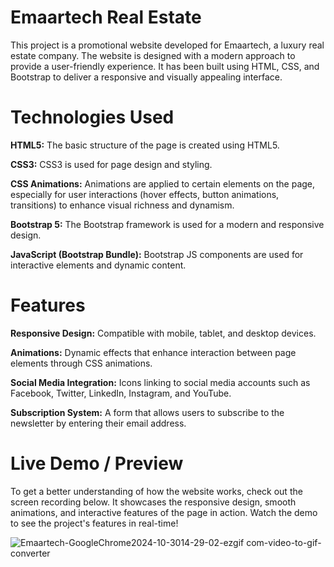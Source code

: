 # Emaartech Real Estate

This project is a promotional website developed for Emaartech, a luxury real estate company. The website is designed with a modern approach to provide a user-friendly experience. It has been built using HTML, CSS, and Bootstrap to deliver a responsive and visually appealing interface.

# Technologies Used

**HTML5:** The basic structure of the page is created using HTML5.

**CSS3:** CSS3 is used for page design and styling.

**CSS Animations:** Animations are applied to certain elements on the page, especially for user interactions (hover effects, button animations, transitions) to enhance visual richness and dynamism.

**Bootstrap 5:** The Bootstrap framework is used for a modern and responsive design.

**JavaScript (Bootstrap Bundle):** Bootstrap JS components are used for interactive elements and dynamic content.

# Features

**Responsive Design:** Compatible with mobile, tablet, and desktop devices.

**Animations:** Dynamic effects that enhance interaction between page elements through CSS animations.

**Social Media Integration:** Icons linking to social media accounts such as Facebook, Twitter, LinkedIn, Instagram, and YouTube.

**Subscription System:** A form that allows users to subscribe to the newsletter by entering their email address.

# Live Demo / Preview 

To get a better understanding of how the website works, check out the screen recording below. It showcases the responsive design, smooth animations, and interactive features of the page in action.
Watch the demo to see the project's features in real-time!

![Emaartech-GoogleChrome2024-10-3014-29-02-ezgif com-video-to-gif-converter](https://github.com/user-attachments/assets/1cf19050-f8e0-4687-bf12-e2b59acbdf7c)
